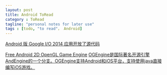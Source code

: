 ```yaml
---
layout: post
title: Android ToRead
category : ToRead
tagline: "personal notes for later use"
tags : [todo, "to read"， Android]
---
```


[Android 版 Google I/O 2014 应用开放了源代码](https://github.com/google/iosched) 

[Free Android 2D OpenGL Game Engine](https://github.com/nicolasgramlich/AndEngine)
[OGEngine是国际著名开源引擎AndEngine的一个分支。OGEngine支持Android和iOS平台，支持使用java直接编写iOS游戏。](http://www.ogengine.com/) 
